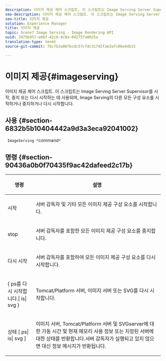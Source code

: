 ```yaml
---
description: 이미지 제공 제어 스크립트. 이 스크립트는 Image Serving Server Supervisor를 시작, 중지 또는 다시 시작하는 데 사용되며, Image Serving의 다른 모든 구성 요소를 시작하거나 중지하거나 다시 시작합니다.
seo-description: 이미지 제공 제어 스크립트. 이 스크립트는 Image Serving Server Supervisor를 시작, 중지 또는 다시 시작하는 데 사용되며, Image Serving의 다른 모든 구성 요소를 시작하거나 중지하거나 다시 시작합니다.
seo-title: 이미지 제공
solution: Experience Manager
title: 이미지 제공
topic: Scene7 Image Serving - Image Rendering API
uuid: 2975b957-e06f-42c6-8c0a-0d2757a0025a
translation-type: tm+mt
source-git-commit: 7bc7b3a86fbcdc57cfdc31745fae3afc06e44b15

---
```



# 이미지 제공{#imageserving}

이미지 제공 제어 스크립트. 이 스크립트는 Image Serving Server Supervisor를 시작, 중지 또는 다시 시작하는 데 사용되며, Image Serving의 다른 모든 구성 요소를 시작하거나 중지하거나 다시 시작합니다.

## 사용 {#section-6832b5b10404442a9d3a3eca92041002}

` ImageServing *`command`*`

## 명령 {#section-90436a0b0f70435f9ac42dafeed2c17b}

<table id="table_692C6A043F9747C88929FF20373EC88C"> 
 <thead> 
  <tr> 
   <th colname="col1" class="entry"> <p>명령 </p> </th> 
   <th colname="col2" class="entry"> <p>설명 </p> </th> 
  </tr> 
 </thead>
 <tbody> 
  <tr> 
   <td colname="col1"> <p> <span class="codeph"> 시작 </span> </p> </td> 
   <td colname="col2"> <p> 서버 감독자 및 기타 모든 이미지 제공 구성 요소를 시작합니다. </p> </td> 
  </tr> 
  <tr> 
   <td colname="col1"> <p> <span class="codeph"> stop </span> </p> </td> 
   <td colname="col2"> <p> 서버 감독자를 포함한 모든 이미지 제공 구성 요소를 중지합니다. </p> </td> 
  </tr> 
  <tr> 
   <td colname="col1"> <p> <span class="codeph"> 다시 시작 </span> </p> </td> 
   <td colname="col2"> <p>서버 감독자를 포함하여 모든 이미지 제공 구성 요소를 다시 시작합니다. </p> </td> 
  </tr> 
  <tr> 
   <td colname="col1"> <p> <span class="codeph"> { ps를 다시 시작합니다.| is| svg } </span> </p> </td> 
   <td colname="col2"> <p> Tomcat/Platform 서버, 이미지 서버 또는 SVG를 다시 시작합니다. </p> </td> 
  </tr> 
  <tr> 
   <td colname="col1"> <p> <span class="codeph"> 상태 [ ps| is| svg ] </span> </p> </td> 
   <td colname="col2"> <p>이미지 서버, Tomcat/Platform 서버 및 SVGserver에 대한 가동 시간 및 현재 메모리 사용 정보 또는 지정된 서버에 대한 상태를 반환합니다.서버 감독자가 실행되고 있지 않으면 대신 정보 메시지가 반환됩니다. </p> </td> 
  </tr> 
 </tbody> 
</table>

